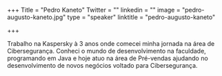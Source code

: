 +++
Title = "Pedro Kaneto"
Twitter = ""
linkedin = ""
image = "pedro-augusto-kaneto.jpg"
type = "speaker"
linktitle = "pedro-augusto-kaneto"

+++

Trabalho na Kaspersky à 3 anos onde comecei minha jornada na área de Cibersegurança. Conheci o mundo de desenvolvimento na faculdade, programando em Java e hoje atuo na área de Pré-vendas ajudando no desenvolvimento de novos negócios voltado para Cibersegurança.